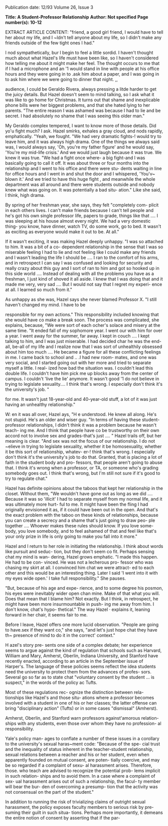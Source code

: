 Publication date: 12/93
Volume 26, Issue 3

**Title: A Student-Professor Relationship**
**Author: Not specified**
**Page number(s): 10-12**

EXTRACT ARTICLE CONTENT:
"friend, a good girl friend, I would have 
to tell her about my life, and I ~ldn't 
tell anyone about my life, so I didn't 
make any friends outside of the few 
tight ones I had." 

I nod sympathetically, bur I begin 
to feel a little sordid. I haven't thought 
much about what Hazel's life must 
have been like, so I haven't considered 
how telling me about it might make 
her feel. The thought occurs to me 
that if I had a microphone and an 
'1 would stand in line 
with people at his office 
hours and they were 
going in to .ask him 
about a paper, and I 
was going in to ask him 
where we were going to 
dinner that night. ,, 

audience, I could be Geraldo Rivera, 
always pressing a litde harder to get 
the juicy details. But Hazel doesn't 
seem to mind talking, so I ask what it 
was like to go home for Christmas. It 
turns out that shame and inexplicable 
phone bills were her biggest problems, 
and that she hated lying to her parents. 
"The entire reason I was ashamed was 
because I had to lie and be secret. I 
had absolutely no shame that I was 
seeing this older man." 

My Geraldo complex tempered, I 
want to know more of those details. 
Did yo'u fight much? I ask. Hazel 
smirks, exhales a gray cloud, and nods 
rapidly, emphatically. "Yeah, we 
fought. 
"We had very dramatic fights-! 
would try to leave him, and it was 
always high drama. One of the things 
we always said was, I would always say, 
'Oh, you're my father figure' and he 
would say, 'You're my mid-life crisis.' 
And we would just laugh because it 
was true. We knew it was true. 
"We had a fight once where-
a 
big fight-and I was basically going to 
call it off. It was about three or four 
months into the relationship and I 
went to his office and there were stu-
dents waiting in line for office hours 
and I went in and shut the door and I 
whispered, 'You'v~ blown it.' And we 
tried to have this huge fight , and 
meanwhile the whole department was 
all around and there were students 
outside and nobody knew what was 
going on. It was potentially a bad situ-
ation." Like she said, I think, high 
drama. 

By spring of her freshman year, 
she says, they felt "completely com-
plicit in each others lives. I can't make 
friends because I can't tell people and 
he's got his own single professor life, 
papers to grade, things like that .... I 
was sleeping at his house almost every 
night. We had a very domestic thing-
you know, have dinner, watch TV, do 
some work, go to bed. It wasn't as 
exciting as everyone would make it out 
to be. At all." 

If it wasn't exciting, it was making 
Hazel deeply unhappy. "I was so 
attached to him. It was a bit of a co-
dependent relationship in the sense 
that I was so miserable feeling I had to 
lie and not feeling like I could make 
any friends and I wasn't leading the life 
I should be .... I ran to the comfort of 
his arms, and in retrospect I can say I 
was confused and looking for security 
and really crazy about this guy and I 
sort of ran to him and got so hooked 
up in this side world .... Instead of 
dealing with all the problems you have 
as a freshman, I just kind of shoved it 
all aside. I knew that I was doing that 
and it made me very, very sad .... But I 
would not say that I regret my experi-
ence at all. I learned so much from it." 

As unhappy as she was, Hazel says 
she never blamed Professor X. "I still 
haven't changed my mind. I have to be 


responsible for my own actions." This 
responsibility included knowing that 
she would have co make a break soon. 
The process was complicated, she 
explains, because, "We were sort of 
each ocher's solace and misery at the 
same time. 
"It ended fall of my sophomore 
year. I went our with him for over a 
year. I went away for the summer, far 
away. I kept in couch .... I kept talking 
to him, and I was just miserable. I had 
decided char he was the end-all, be-all 
of my life and I realize now that I was 
sort of unhealthily obsessed about him 
too much .... He became a figure for all 
these conflicting feelings in me. I came 
back to school and .. .I had new room-
mates, and one was very social, and I 
started going out with her more and 
tried to separate myself a little. I real-
ized how bad the situation was. I 
couldn't lead this double life. I couldn't 
have him pick me up blocks away 
from the center of campus. I couldn't 
'live the lie' anymore. It wasn't good 
'1 do not believe in 
trying to legislate 
sexuality.... I think 
that's wrong. I especially 
don't think it's the 
university's job. " 

for me. It wasn't just 18-year-old and 
40-year-old stuff, a lot of it was just 
having an unhealthy relationship." 

W:
en it was all over, Hazel 
ays, "H e understood. He 
knew all along. He's not 
stupid. He's an older and wiser guy. 
"In terms of having these student-
professor relationships, I didn't think it 
was a problem because he wasn't teach-
ing me. And I think that people have co 
be trustworthy on their own accord 
not to involve sex and grades-that's 
just .... " Hazel trails off, but her 
meaning is clear. "And sex was not the 
focus of our relationship. I do not 
~elieve in trying to legislate sexuality, 
whether it be homosexuality, whether 
it be this sort of relationship, whatev-
er-! think that's wrong. I especially 
don't think it's the university's job to 
do that. Granted, that is placing a lot 
of faith in the student body and pro-
fessors, that people aren't going to 
abuse that. I think it's wrong when a 
professor, or TA, or someone who's 
grading somebody goes out. I think 
that's wrong, but I'm still not sure if 
it's good to try to regulate chat." 

Hazel has definite opinions about 
the taboos that kept her relationship 
in the closet. Without them, "We 
wouldn't have gone out as long as we 
did .... Because it was so 'illicit' I had 
to separate myself from my normal 
life, and it was ultimately more hurt-
ful to me. It might have been the 
fling I had originally envisioned it as, 
if it could have been out in the open. 
And that's the exact problem with the 
taboo on these kinds of relationships, 
because you can create a secrecy and a 
shame that's just going to draw peo-
ple together .... Whoever makes these 
rules should know. If you love some-
body, you love somebody, and to feel 
ashamed of that and feel like that's 
your only prize in life is only going to 
make you fall into it more." 

Hazel and I return to her role in 
initiating the relationship. I think 
about words like pursuit and seduc-
tion, but they don't seem co fit. 
Perhaps sensing chat my mind is wan-
dering, Hazel grows emphatic. "I 
made this happen. He had to be con-
vinced. He was not a lecherous pro-
fessor who was chasing my skirt at all. 
I convinced him chat we were attract-
ed to each other and this would be an 
interesting thing. Later I said 'I went 
into it with my eyes wide open.' I 
take full responsibility." She pauses. 

"But, because of his age and expe-
rience, and to some degree his 
posmon, 
his 
eyes 
were 
inevitably wider open chan 
mine. Make of that what you 
will. Does that mean that I 
blame him? Not exactly. 
But I think, in retrospect, 
he might have been more 
insurmountable in push-
ing me away from him. I 
don't know, chat's hypo-
thetical." The way Hazel 
· explains it, leaning forward 
in her chair, it seems fair to 
me. 

Before I leave, Hazel 
offers one more lucid 
observation. "People are 
going to have.sex if they 
want co," she says, "and 
let's just hope chat 
they have th~ presence 
of mind to do it in the 
correct' context." 

H
azel's story pre-
sents one side of a 
complex debate; her 
experience seems to argue 
against the kind of regulation 
that 
schools 
such 
as 
Harvard, William and 
Mary, Amherst, Oberlin, 
Indiana University, and 
Stanford have recently 
enacted, according to 
an 
article 
in 
the 
September issue of Harper's. 
The language of these 
policies seems 
reflect the idea 
students 
need the university 
to protect them from 
the advances of profes-
sors. Several go so far as 
to state chat "voluntary 
consent by the student ... is 
suspect," in the words of the 
policy ac Tufts. 

Most of these regulations rec-
ognize the distinction between rela-
tionships like Hazel's and those situ-
ations where a professor becomes 
involved with a student in one of 
his or her classes; the latter 
offense can bring "disciplinary 
action" (Tufts) or in some 
cases "dismissal" (Amherst). 

Amherst, 
Oberlin, 
and 
Stanford warn professors 
against'amorous relation-
ships with any students, 
even those over whom 
they have no profession-
al responsibility. 

Yale's policy man-
ages to conflate a number 
of these issues in a corollary 
to the university's sexual 
haras~ment code: 
"Because of the spe-
cial trust and the inequality 
of status inherent in the 
teacher-student relationship, 
sexual relations between a 
reacher and his or her student, 
even when apparently founded 
on mutual consent, are poten-
tially coercive, and may be so 
regarded if a complaint of sexu-
al harassment arises. Therefore, 
those. who teach are advised to 
recognize the potential prob-
lems implicit in such relation-
ships and to avoid them. In a 
case where a complaint of sex-
ual harassment arises out of 
such a relationship, the facul-
ty member will bear the bur-
den of overcoming a presump-
tion that the activity was not 
consensual on the part of the 
student." 

In addition to running the 
risk of trivializing claims of 
outright sexual harassment, 
the policy exposes faculty 
members to serious risk by pre-
suming their guilt in such situa-
tions. Perhaps more importantly, 
it demeans the entire notion of 
consent by asserting that if the par-